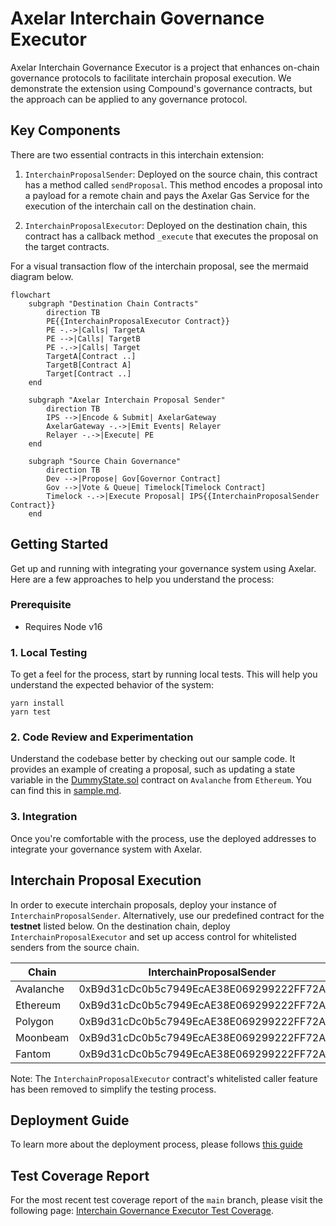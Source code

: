 # Axelar Interchain Governance Executor

Axelar Interchain Governance Executor is a project that enhances on-chain governance protocols to facilitate interchain proposal execution. We demonstrate the extension using Compound's governance contracts, but the approach can be applied to any governance protocol.

## Key Components

There are two essential contracts in this interchain extension:

1. `InterchainProposalSender`: Deployed on the source chain, this contract has a method called `sendProposal`. This method encodes a proposal into a payload for a remote chain and pays the Axelar Gas Service for the execution of the interchain call on the destination chain.

2. `InterchainProposalExecutor`: Deployed on the destination chain, this contract has a callback method `_execute` that executes the proposal on the target contracts.

For a visual transaction flow of the interchain proposal, see the mermaid diagram below.

```mermaid
flowchart
    subgraph "Destination Chain Contracts"
        direction TB
        PE{{InterchainProposalExecutor Contract}}
        PE -.->|Calls| TargetA
        PE -->|Calls| TargetB
        PE -.->|Calls| Target
        TargetA[Contract ..]
        TargetB[Contract A]
        Target[Contract ..]
    end

    subgraph "Axelar Interchain Proposal Sender"
        direction TB
        IPS -->|Encode & Submit| AxelarGateway
        AxelarGateway -.->|Emit Events| Relayer
        Relayer -.->|Execute| PE
    end

    subgraph "Source Chain Governance"
        direction TB
        Dev -->|Propose| Gov[Governor Contract]
        Gov -->|Vote & Queue| Timelock[Timelock Contract]
        Timelock -.->|Execute Proposal| IPS{{InterchainProposalSender Contract}}
    end
```

## Getting Started

Get up and running with integrating your governance system using Axelar. Here are a few approaches to help you understand the process:

### Prerequisite

- Requires Node v16

### 1. Local Testing

To get a feel for the process, start by running local tests. This will help you understand the expected behavior of the system:

```shell
yarn install
yarn test
```

### 2. Code Review and Experimentation

Understand the codebase better by checking out our sample code. It provides an example of creating a proposal, such as updating a state variable in the [DummyState.sol](contracts/test/DummyState.sol) contract on `Avalanche` from `Ethereum`. You can find this in [sample.md](docs/sample.md).

### 3. Integration

Once you're comfortable with the process, use the deployed addresses to integrate your governance system with Axelar.

## Interchain Proposal Execution

In order to execute interchain proposals, deploy your instance of `InterchainProposalSender`. Alternatively, use our predefined contract for the **testnet** listed below. On the destination chain, deploy `InterchainProposalExecutor` and set up access control for whitelisted senders from the source chain.

| Chain     | InterchainProposalSender                   | InterchainProposalExecutor                 |
| --------- | ------------------------------------------ | ------------------------------------------ |
| Avalanche | 0xB9d31cDc0b5c7949EcAE38E069299222FF72A899 | 0x5076782ffC839183Eaf5f68f097c6D205216F1AB |
| Ethereum  | 0xB9d31cDc0b5c7949EcAE38E069299222FF72A899 | 0x5076782ffC839183Eaf5f68f097c6D205216F1AB |
| Polygon   | 0xB9d31cDc0b5c7949EcAE38E069299222FF72A899 | 0x5076782ffC839183Eaf5f68f097c6D205216F1AB |
| Moonbeam  | 0xB9d31cDc0b5c7949EcAE38E069299222FF72A899 | 0x5076782ffC839183Eaf5f68f097c6D205216F1AB |
| Fantom    | 0xB9d31cDc0b5c7949EcAE38E069299222FF72A899 | 0x5076782ffC839183Eaf5f68f097c6D205216F1AB |

Note: The `InterchainProposalExecutor` contract's whitelisted caller feature has been removed to simplify the testing process.

## Deployment Guide

To learn more about the deployment process, please follows [this guide](docs/deployment.md)

## Test Coverage Report

For the most recent test coverage report of the `main` branch, please visit the following page: [Interchain Governance Executor Test Coverage](https://axelarnetwork.github.io/interchain-governance-executor/).
